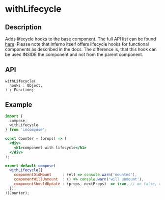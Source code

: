 # withLifecycle
## Description
Adds lifecycle hooks to the base component. The full API list can be found [here](https://infernojs.org/docs/guides/components).
Please note that Inferno itself offers lifecycle hooks for functional components as described in the docs.
The difference is, that this hook can be used INSIDE the component and not from the parent component.

## API
```
withLifecycle(
  hooks : Object,
) : Function;
```

## Example
```jsx
import {
  compose,
  withLifecycle
} from 'incompose';

const Counter = (props) => (
  <div>
    <h1>component with lifecycle</h1>
  </div>
);

export default compose(
  withLifecycle({
    componentDidMount     : (el) => console.warn('mounted'),
    componentWillUnmount  : () => console.warn('will unmount'),
    componentShouldUpdate : (props, nextProps)  => true, // on false, component won't update
  }),
)(Counter);
```
